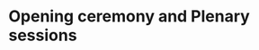 # Opening ceremony and Plenary sessions

<figure><img src="../.gitbook/assets/Photos – Opening ceremony and Plenary sessions.png" alt=""><figcaption></figcaption></figure>





